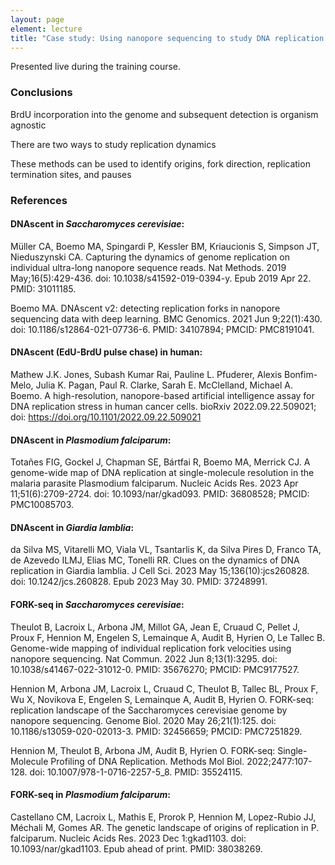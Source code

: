 ```yaml
---
layout: page
element: lecture
title: "Case study: Using nanopore sequencing to study DNA replication dynamics"
---
```


Presented live during the training course.


### Conclusions

BrdU incorporation into the genome and subsequent detection is organism agnostic

There are two ways to study replication dynamics

These methods can be used to identify origins, fork direction, replication termination sites, and pauses


### References

#### DNAscent in *Saccharomyces cerevisiae*:

Müller CA, Boemo MA, Spingardi P, Kessler BM, Kriaucionis S, Simpson JT, Nieduszynski CA. Capturing the dynamics of genome replication on individual ultra-long nanopore sequence reads. Nat Methods. 2019 May;16(5):429-436. doi: 10.1038/s41592-019-0394-y. Epub 2019 Apr 22. PMID: 31011185.

Boemo MA. DNAscent v2: detecting replication forks in nanopore sequencing data with deep learning. BMC Genomics. 2021 Jun 9;22(1):430. doi: 10.1186/s12864-021-07736-6. PMID: 34107894; PMCID: PMC8191041.

#### DNAscent (EdU-BrdU pulse chase) in human:

Mathew J.K. Jones, Subash Kumar Rai, Pauline L. Pfuderer, Alexis Bonfim-Melo, Julia K. Pagan, Paul R. Clarke, Sarah E. McClelland, Michael A. Boemo. A high-resolution, nanopore-based artificial intelligence assay for DNA replication stress in human cancer cells.
bioRxiv 2022.09.22.509021; doi: https://doi.org/10.1101/2022.09.22.509021

#### DNAscent in *Plasmodium falciparum*:

Totañes FIG, Gockel J, Chapman SE, Bártfai R, Boemo MA, Merrick CJ. A genome-wide map of DNA replication at single-molecule resolution in the malaria parasite Plasmodium falciparum. Nucleic Acids Res. 2023 Apr 11;51(6):2709-2724. doi: 10.1093/nar/gkad093. PMID: 36808528; PMCID: PMC10085703.

#### DNAscent in *Giardia lamblia*:

da Silva MS, Vitarelli MO, Viala VL, Tsantarlis K, da Silva Pires D, Franco TA, de Azevedo ILMJ, Elias MC, Tonelli RR. Clues on the dynamics of DNA replication in Giardia lamblia. J Cell Sci. 2023 May 15;136(10):jcs260828. doi: 10.1242/jcs.260828. Epub 2023 May 30. PMID: 37248991.



#### FORK-seq in *Saccharomyces cerevisiae*:

Theulot B, Lacroix L, Arbona JM, Millot GA, Jean E, Cruaud C, Pellet J, Proux F, Hennion M, Engelen S, Lemainque A, Audit B, Hyrien O, Le Tallec B. Genome-wide mapping of individual replication fork velocities using nanopore sequencing. Nat Commun. 2022 Jun 8;13(1):3295. doi: 10.1038/s41467-022-31012-0. PMID: 35676270; PMCID: PMC9177527.

Hennion M, Arbona JM, Lacroix L, Cruaud C, Theulot B, Tallec BL, Proux F, Wu X, Novikova E, Engelen S, Lemainque A, Audit B, Hyrien O. FORK-seq: replication landscape of the Saccharomyces cerevisiae genome by nanopore sequencing. Genome Biol. 2020 May 26;21(1):125. doi: 10.1186/s13059-020-02013-3. PMID: 32456659; PMCID: PMC7251829.

Hennion M, Theulot B, Arbona JM, Audit B, Hyrien O. FORK-seq: Single-Molecule Profiling of DNA Replication. Methods Mol Biol. 2022;2477:107-128. doi: 10.1007/978-1-0716-2257-5_8. PMID: 35524115.

#### FORK-seq in *Plasmodium falciparum*:

Castellano CM, Lacroix L, Mathis E, Prorok P, Hennion M, Lopez-Rubio JJ, Méchali M, Gomes AR. The genetic landscape of origins of replication in P. falciparum. Nucleic Acids Res. 2023 Dec 1:gkad1103. doi: 10.1093/nar/gkad1103. Epub ahead of print. PMID: 38038269.
